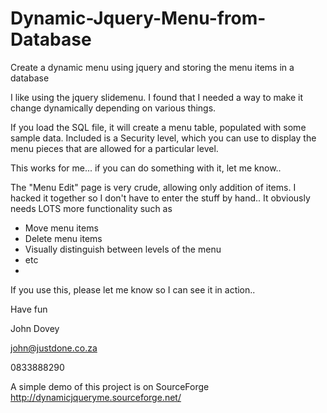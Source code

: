# Dynamic-Jquery-Menu-from-Database
Create a dynamic menu using jquery and storing the menu items in a database

I like using the jquery slidemenu. I found that I needed a way to make it change dynamically depending on various things.

If you load the SQL file, it will create a menu table, populated with some sample data. Included is a Security level, which you can use to display the menu pieces that are allowed for a particular level.

This works for me... if you can do something with it, let me know..

The "Menu Edit" page is very crude, allowing only addition of items. I hacked it together so I don't have to enter the stuff by hand.. It obviously needs LOTS more functionality such as
* Move menu items
* Delete menu items
* Visually distinguish between levels of the menu
* etc
* 
If you use this, please let me know so I can see it in action..

Have fun 

John Dovey

john@justdone.co.za

0833888290

A simple demo of this project is on SourceForge http://dynamicjqueryme.sourceforge.net/
